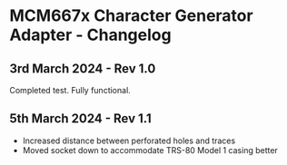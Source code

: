 # MCM667x Character Generator Adapter - Changelog

## 3rd March 2024 - Rev 1.0

Completed test. Fully functional.

## 5th March 2024 - Rev 1.1

- Increased distance between perforated holes and traces
- Moved socket down to accommodate TRS-80 Model 1 casing better
